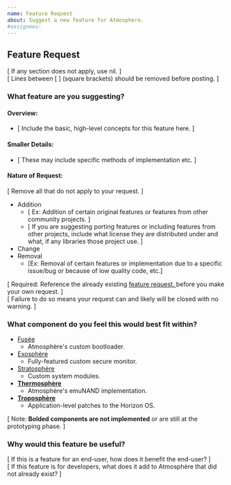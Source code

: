 ```yaml
---
name: Feature Request
about: Suggest a new feature for Atmosphère.
#assignees:
---
```


## Feature Request
[ If any section does not apply, use nil. ]  
[ Lines between [ ] (square brackets) should be removed before posting. ]
### What feature are you suggesting?
#### Overview:
- [ Include the basic, high-level concepts for this feature here. ]

#### Smaller Details: 
- [ These may include specific methods of implementation etc. ]

#### Nature of Request:  
[ Remove all that do not apply to your request. ]
- Addition
  - [ Ex: Addition of certain original features or features from other community projects. ]
  - [ If you are suggesting porting features or including features from other projects, include what license they are distributed under and what, if any libraries those project use. ]
- Change
- Removal
  - [Ex: Removal of certain features or implementation due to a specific issue/bug or because of low quality code, etc.]

[ Required: Reference the already existing [feature request. ](https://github.com/Atmosphere-NX/Atmosphere/issues?utf8=%E2%9C%93&q=is%3Aissue+is%3Aopen+label%3A%22features%2Ffeature-request%22) before you make your own request. ]  
[ Failure to do so means your request can and likely will be closed with no warning. ]

### What component do you feel this would best fit within?
- [Fusée](https://github.com/Atmosphere-NX/Atmosphere#components)
  - Atmosphère's custom bootloader.
- [Exosphère](https://github.com/Atmosphere-NX/Atmosphere#components)
  - Fully-featured custom secure monitor.
- [Stratosphère](https://github.com/Atmosphere-NX/Atmosphere#components)
    - Custom system modules.
- [**Thermosphère**](https://github.com/Atmosphere-NX/Atmosphere#components)
  - Atmosphère's emuNAND implementation.
- [**Troposphère**](https://github.com/Atmosphere-NX/Atmosphere#components)
  - Application-level patches to the Horizon OS.

[ Note: **Bolded components are not implemented** or are still at the prototyping phase. ]

### Why would this feature be useful?
[ If this is a feature for an end-user, how does it benefit the end-user? ]  
[ If this feature is for developers, what does it add to Atmosphère that did not already exist? ]  
